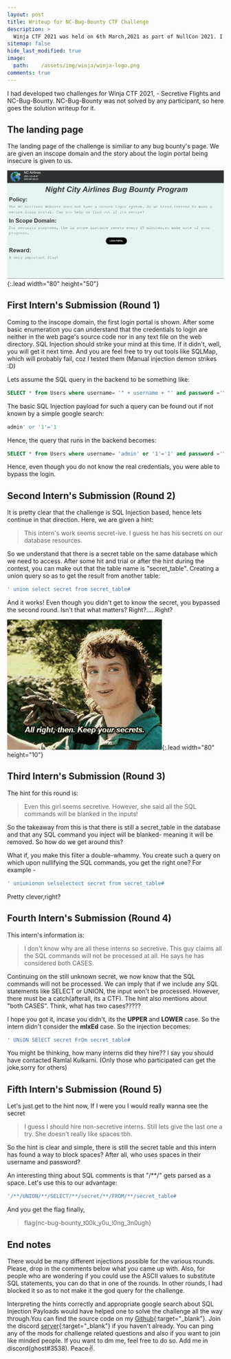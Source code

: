 ```yaml
---
layout: post
title: Writeup for NC-Bug-Bounty CTF Challenge 
description: >
  Winja CTF 2021 was held on 6th March,2021 as part of NullCon 2021. I was a part of the dev team. Here is the writeup for the unsolved hard difficulty challenge NC-Bug-Bounty that I developed.
sitemap: false
hide_last_modified: true
image:
  path:    /assets/img/winja/winja-logo.png
comments: true
---
```


I had developed two challenges for Winja CTF 2021, - Secretive Flights and NC-Bug-Bounty. NC-Bug-Bounty was not solved by any participant, so here goes the solution writeup for it.



## The landing page

The landing page of the challenge is similiar to any bug bounty's page. We are given an inscope domain and the story about the login portal being insecure is given to us.

![Full-width image](/assets/img/winja/landing-page.png){:.lead width="80" height="50"} 

## First Intern's Submission (Round 1)

Coming to the inscope domain, the first login portal is shown. After some basic enumeration you can understand that the credentials to login are neither in the web page's source code nor in any text file on the web directory. SQL Injection should strike your mind at this time. If it didn't, well, you will get it next time. And you are feel free to try out tools like SQLMap, which will probably fail, coz I tested them (Manual injection demon strikes :D) 

Lets assume the SQL query in the backend to be something like:

```sql
SELECT * from Users where username= '" + username + "' and password ='" + password + "'";
```

The basic SQL Injection payload for such a query can be found out if not known by a simple google search:

```sql
admin' or '1'='1
```

Hence, the query that runs in the backend becomes:

```sql
SELECT * from Users where username= 'admin' or '1'='1' and password ='" + password + "'";
```

Hence, even though you do not know the real credentials, you were able to bypass the login.

## Second Intern's Submission (Round 2)

It is pretty clear that the challenge is SQL Injection based, hence lets continue in that direction. Here, we are given a hint:

> This intern's work seems secret-ive. I guess he has his secrets on our database resources.

So we understand that there is a secret table on the same database which we need to access. After some hit and trial or after the hint during the contest, you can make out that the table name is "secret_table". Creating a union query so as to get the result from another table:

```sql
' union select secret from secret_table#
```
And it works! Even though you didn't get to know the secret, you bypassed the second round. Isn't that what matters? Right?.....Right?

![Full-width image](/assets/img/winja/secrets-meme.gif){:.lead width="80" height="10"} 

## Third Intern's Submission (Round 3)

The hint for this round is:

> Even this girl seems secretive. However, she said all the SQL commands will be blanked in the inputs!

So the takeaway from this is that there is still a secret_table in the database and that any SQL command you inject will be blanked- meaning it will be removed. So how do we get around this?

What if, you make this filter a double-whammy. You create such a query on which upon nullifying the SQL commands, you get the right one? For example - 

```sql
' uniunionon selselectect secret from secret_table#
```

Pretty clever,right?

## Fourth Intern's Submission (Round 4)

This intern's information is:

> I don't know why are all these interns so secretive. This guy claims all the SQL commands will not be processed at all. He says he has considered both CASES.

Continuing on the still unknown secret, we now know that the SQL commands will not be processed. We can imply that if we include any SQL statements like SELECT or UNION, the input won't be processed. However, there must be a catch(afterall, its a CTF). The hint also mentions about "both CASES". Think, what has two cases?????

I hope you got it, incase you didn't, its the <strong>UPPER</strong> and <strong>LOWER</strong> case. So the intern didn't consider the <strong>mIxEd</strong> case. So the injection becomes:

```sql
' UNiON SElECT secret FrOm secret_table#
```

You might be thinking, how many interns did they hire?? I say you should have contacted Ramlal Kulkarni. (Only those who participated can get the joke,sorry for others)

## Fifth Intern's Submission (Round 5)

Let's just get to the hint now, If I were you I would really wanna see the secret

> I guess I should hire non-secretive interns. Still lets give the last one a try. She doesn't really like spaces tbh.

So the hint is clear and simple, there is still the secret table and this intern has found a way to block spaces? After all, who uses spaces in their username and password?

An interesting thing about SQL comments is that "/**/" gets parsed as a space. Let's use this to our advantage:

```sql
'/**/UNION/**/SELECT/**/secret/**/FROM/**/secret_table#
```

And you get the flag finally, 
> flag{nc-bug-bounty_t00k_y0u_l0ng_3n0ugh}

## End notes

There would be many different injections possible for the various rounds. Please, drop in the comments below what you came up with. Also, for people who are wondering if you could use the ASCII values to substitute SQL statements, you can do that in one of the rounds. In other rounds, I had blocked it so as to not make it the god query for the challenge.

Interpreting the hints correctly and appropriate google search about SQL Injection Payloads would have helped one to solve the challenge all the way through.You can find the source code on my [Github](https://github.com/aneeshdua/Winja-CTF-Challenges){:target="_blank"}. Join the discord [server](https://discord.com/invite/AawhaQy){:target="_blank"} if you haven't already. You can ping any of the mods for challenge related questions and also if you want to join like minded people. If you want to dm me, feel free to do so. Add me in discord(ghost#3538). Peace✌. 